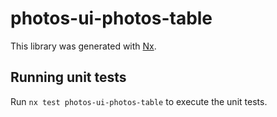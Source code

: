 # photos-ui-photos-table

This library was generated with [Nx](https://nx.dev).

## Running unit tests

Run `nx test photos-ui-photos-table` to execute the unit tests.
